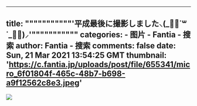 
---
title: """""""""""'平成最後に撮影しました⸜(_⃙⃘˙꒳˙_⃙⃘)⸝'"""""""""""
categories: 
    - 图片
    - Fantia - 搜索
author: Fantia - 搜索
comments: false
date: Sun, 21 Mar 2021 13:54:25 GMT
thumbnail: 'https://c.fantia.jp/uploads/post/file/655341/micro_6f01804f-465c-48b7-b698-a9f12562c8e3.jpeg'
---

<div>   
<img src="https://c.fantia.jp/uploads/post/file/655341/micro_6f01804f-465c-48b7-b698-a9f12562c8e3.jpeg" referrerpolicy="no-referrer">  
</div>
            